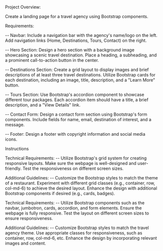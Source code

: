 Project Overview:

Create a landing page for a travel agency using Bootstrap components.

Requirements:

-- Navbar:
Include a navigation bar with the agency's name/logo on the left.
Add navigation links (Home, Destinations, Tours, Contact) on the right.

-- Hero Section:
Design a hero section with a background image showcasing a scenic travel destination.
Place a heading, a subheading, and a prominent call-to-action button in the center.

-- Destinations Section:
Create a grid layout to display images and brief descriptions of at least three travel destinations.
Utilize Bootstrap cards for each destination, including an image, title, description, and a "Learn More" button.

-- Tours Section:
Use Bootstrap's accordion component to showcase different tour packages.
Each accordion item should have a title, a brief description, and a "View Details" link.

-- Contact Form:
Design a contact form section using Bootstrap's form components.
Include fields for name, email, destination of interest, and a message.

-- Footer:
Design a footer with copyright information and social media icons.


Instructions

Technical Requirements:
-- Utilize Bootstrap's grid system for creating responsive layouts.
Make sure the webpage is well-designed and user-friendly.
Test the responsiveness on different screen sizes.

Additional Guidelines:
-- Customize the Bootstrap styles to match the theme of a restaurant.
Experiment with different grid classes (e.g., container, row, col-md-6) to achieve the desired layout.
Enhance the design with additional Bootstrap components if desired (e.g., cards, badges).

Technical Requirements:
-- Utilize Bootstrap components such as the navbar, jumbotron, cards, accordion, and form elements.
Ensure the webpage is fully responsive.
Test the layout on different screen sizes to ensure responsiveness.

Additional Guidelines:
-- Customize Bootstrap styles to match the travel agency theme.
Use appropriate classes for responsiveness, such as container, row, col-md-6, etc.
Enhance the design by incorporating relevant images and content.
